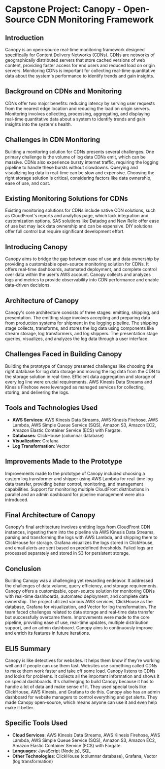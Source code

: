 # Capstone Project: Canopy - Open-Source CDN Monitoring Framework

## Introduction
Canopy is an open-source real-time monitoring framework designed specifically for Content Delivery Networks (CDNs). CDNs are networks of geographically distributed servers that store cached versions of web content, providing faster access for end users and reduced load on origin servers. Monitoring CDNs is important for collecting real-time quantitative data about the system's performance to identify trends and gain insights.

## Background on CDNs and Monitoring
CDNs offer two major benefits: reducing latency by serving user requests from the nearest edge location and reducing the load on origin servers. Monitoring involves collecting, processing, aggregating, and displaying real-time quantitative data about a system to identify trends and gain insights into the system's health.

## Challenges in CDN Monitoring
Building a monitoring solution for CDNs presents several challenges. One primary challenge is the volume of log data CDNs emit, which can be massive. CDNs also experience bursty internet traffic, requiring the logging pipeline to handle these bursts without slowdowns. Querying and visualizing log data in real-time can be slow and expensive. Choosing the right storage solution is critical, considering factors like data ownership, ease of use, and cost.

## Existing Monitoring Solutions for CDNs
Existing monitoring solutions for CDNs include native CDN solutions, such as CloudFront's reports and analytics page, which lack integration and customization options. SAS solutions like Datadog and New Relic offer ease of use but may lack data ownership and can be expensive. DIY solutions offer full control but require significant development effort.

## Introducing Canopy
Canopy aims to bridge the gap between ease of use and data ownership by providing a customizable open-source monitoring solution for CDNs. It offers real-time dashboards, automated deployment, and complete control over data within the user's AWS account. Canopy collects and analyzes logs and metrics to provide observability into CDN performance and enable data-driven decisions.

## Architecture of Canopy
Canopy's core architecture consists of three stages: emitting, shipping, and presentation. The emitting stage involves accepting and preparing data from production systems for shipment in the logging pipeline. The shipping stage collects, transforms, and stores the log data using components like stream storage, log transformers, and log shippers. The presentation stage queries, visualizes, and analyzes the log data through a user interface.

## Challenges Faced in Building Canopy
Building the prototype of Canopy presented challenges like choosing the right database for log data storage and moving the log data from the CDN to the storage solution in real-time. Efficient data aggregation and storage of every log line were crucial requirements. AWS Kinesis Data Streams and Kinesis Firehose were leveraged as managed services for collecting, storing, and delivering the logs.

## Tools and Technologies Used
- **AWS Services**: AWS Kinesis Data Streams, AWS Kinesis Firehose, AWS Lambda, AWS Simple Queue Service (SQS), Amazon S3, Amazon EC2, Amazon Elastic Container Service (ECS) with Fargate.
- **Databases**: ClickHouse (columnar database)
- **Visualization**: Grafana
- **Log Transformation**: Vector

## Improvements Made to the Prototype
Improvements made to the prototype of Canopy included choosing a custom log transformer and shipper using AWS Lambda for real-time log data transfer, providing better control, monitoring, and management capabilities. Support for monitoring multiple CloudFront distributions in parallel and an admin dashboard for pipeline management were also introduced.

## Final Architecture of Canopy
Canopy's final architecture involves emitting logs from CloudFront CDN instances, ingesting them into the pipeline via AWS Kinesis Data Streams, parsing and transforming the logs with AWS Lambda, and shipping them to ClickHouse for storage. Grafana visualizes the logs stored in ClickHouse, and email alerts are sent based on predefined thresholds. Failed logs are processed separately and stored in S3 for persistent storage.

## Conclusion
Building Canopy was a challenging yet rewarding endeavor. It addressed the challenges of data volume, query efficiency, and storage requirements. Canopy offers a customizable, open-source solution for monitoring CDNs with real-time dashboards, automated deployment, and complete data ownership. The project utilized various AWS services, ClickHouse as the database, Grafana for visualization, and Vector for log transformation. The team faced challenges related to data storage and real-time data transfer but successfully overcame them. Improvements were made to the core pipeline, providing ease of use, real-time updates, multiple distribution support, and an admin dashboard. Canopy aims to continuously improve and enrich its features in future iterations.

## ELI5 Summary
Canopy is like detectives for websites. It helps them know if they're working well and if people can use them fast. Websites use something called CDNs to make them work faster and take off some load. Canopy listens to CDNs and looks for problems. It collects all the important information and shows it on special dashboards. It's challenging to build Canopy because it has to handle a lot of data and make sense of it. They used special tools like ClickHouse, AWS Kinesis, and Grafana to do this. Canopy also has an admin dashboard for website managers to control everything and get alerts. They made Canopy open-source, which means anyone can use it and even help make it better.

## Specific Tools Used
- **Cloud Services**: AWS Kinesis Data Streams, AWS Kinesis Firehose, AWS Lambda, AWS Simple Queue Service (SQS), Amazon S3, Amazon EC2, Amazon Elastic Container Service (ECS) with Fargate.
- **Languages**: JavaScript (Node.js), SQL
- **Other Technologies**: ClickHouse (columnar database), Grafana, Vector (log transformation)